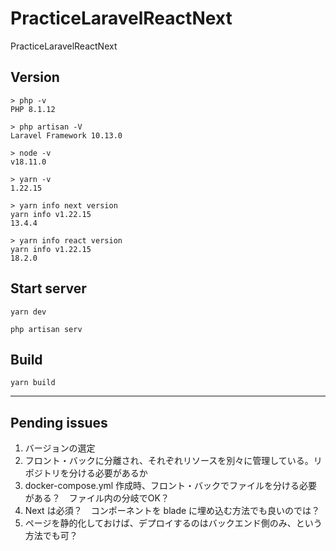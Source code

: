# PracticeLaravelReactNext
PracticeLaravelReactNext

## Version
```
> php -v
PHP 8.1.12

> php artisan -V
Laravel Framework 10.13.0

> node -v
v18.11.0

> yarn -v
1.22.15

> yarn info next version
yarn info v1.22.15
13.4.4

> yarn info react version
yarn info v1.22.15
18.2.0
```


## Start server
```
yarn dev

php artisan serv
```


## Build
```
yarn build
```

__________________________________________________
## Pending issues

 1. バージョンの選定
 2. フロント・バックに分離され、それぞれリソースを別々に管理している。リポジトリを分ける必要があるか
 3. docker-compose.yml 作成時、フロント・バックでファイルを分ける必要がある？　ファイル内の分岐でOK？
 4. Next は必須？　コンポーネントを blade に埋め込む方法でも良いのでは？
 5. ページを静的化しておけば、デプロイするのはバックエンド側のみ、という方法でも可？



